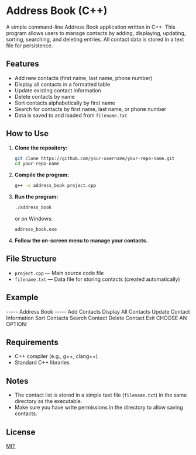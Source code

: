 # Address Book (C++)

A simple command-line Address Book application written in C++. This program allows users to manage contacts by adding, displaying, updating, sorting, searching, and deleting entries. All contact data is stored in a text file for persistence.

## Features

- Add new contacts (first name, last name, phone number)
- Display all contacts in a formatted table
- Update existing contact information
- Delete contacts by name
- Sort contacts alphabetically by first name
- Search for contacts by first name, last name, or phone number
- Data is saved to and loaded from `filename.txt`

## How to Use

1. **Clone the repository:**
   ```bash
   git clone https://github.com/your-username/your-repo-name.git
   cd your-repo-name
   ```

2. **Compile the program:**
   ```bash
   g++ -o address_book project.cpp
   ```

3. **Run the program:**
   ```bash
   ./address_book
   ```
   or on Windows:
   ```bash
   address_book.exe
   ```

4. **Follow the on-screen menu to manage your contacts.**

## File Structure

- `project.cpp` — Main source code file
- `filename.txt` — Data file for storing contacts (created automatically)

## Example
----- Address Book -----
Add Contacts
Display All Contacts
Update Contact Information
Sort Contacts
Search Contact
Delete Contact
Exit
CHOOSE AN OPTION:

## Requirements

- C++ compiler (e.g., g++, clang++)
- Standard C++ libraries

## Notes

- The contact list is stored in a simple text file (`filename.txt`) in the same directory as the executable.
- Make sure you have write permissions in the directory to allow saving contacts.

## License

[MIT](LICENSE) 
